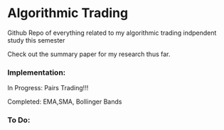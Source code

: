 # Algorithmic Trading
Github Repo of everything related to my algorithmic trading indpendent study this semester 

Check out the summary paper for my research thus far. 

### Implementation:
In Progress: Pairs Trading!!!

Completed: EMA,SMA, Bollinger Bands

### To Do:

